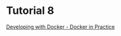 # Tutorial 8

[Developing with Docker - Docker in Practice](https://www.youtube.com/watch?v=6YisG2GcXaw)

